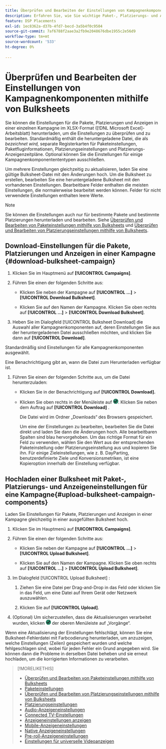 ```yaml
---
title: Überprüfen und Bearbeiten der Einstellungen von Kampagnenkomponenten mithilfe von Bulksheets
description: Erfahren Sie, wie Sie wichtige Paket-, Platzierungs- und Anzeigeneinstellungen mithilfe von Tabellen stapelweise überprüfen und bearbeiten können.
feature: DSP Placements
exl-id: 1ec8362a-d37b-4fd7-becd-3a5b4f0c9504
source-git-commit: 7af6788f2aae3a2fb9e2048676dbe1955c2e56d9
workflow-type: tm+mt
source-wordcount: '533'
ht-degree: 0%

---
```


# Überprüfen und Bearbeiten der Einstellungen von Kampagnenkomponenten mithilfe von Bulksheets

Sie können die Einstellungen für die Pakete, Platzierungen und Anzeigen in einer einzelnen Kampagne im XLSX-Format ([!DNL Microsoft Excel]-Arbeitsblatt) herunterladen, um die Einstellungen zu überprüfen und zu bearbeiten. Standardmäßig enthält die heruntergeladene Datei, die als *bezeichnet wird,* separate Registerkarten für Paketeinstellungen, Paketfluginformationen, Platzierungseinstellungen und Platzierungs-Anzeigenzeitpläne. Optional können Sie die Einstellungen für einige Kampagnenkomponentententypen ausschließen.

Um mehrere Einstellungen gleichzeitig zu aktualisieren, laden Sie eine gültige Bulksheet-Datei mit den Änderungen hoch. Um die Bulksheet zu erstellen, bearbeiten Sie eine heruntergeladene Bulksheet mit den vorhandenen Einstellungen. Bearbeitbare Felder enthalten die meisten Einstellungen, die normalerweise bearbeitet werden können. Felder für nicht verwendete Einstellungen enthalten leere Werte.

>[!NOTE]
>
>Sie können die Einstellungen auch nur für bestimmte Pakete und bestimmte Platzierungen herunterladen und bearbeiten. Siehe [Überprüfen und Bearbeiten von Paketeinstellungen mithilfe von Bulksheets](/help/dsp/campaign-management/packages/package-qa.md) und [Überprüfen und Bearbeiten von Platzierungseinstellungen mithilfe von Bulksheets](/help/dsp/campaign-management/placements/placement-qa.md).

## Download-Einstellungen für die Pakete, Platzierungen und Anzeigen in einer Kampagne {#download-bulksheet-campaign}

1. Klicken Sie im Hauptmenü auf **[!UICONTROL Campaigns]**.

1. Führen Sie einen der folgenden Schritte aus:

   * Klicken Sie neben der Kampagne auf **[!UICONTROL ...]** > **[!UICONTROL Download Bulksheet]**.

   * Klicken Sie auf den Namen der Kampagne. Klicken Sie oben rechts auf **[!UICONTROL ...]** > **[!UICONTROL Download Bulksheet]**.

1. Heben Sie im Dialogfeld [!UICONTROL Bulksheet Download] die Auswahl aller Kampagnenkomponenten auf, deren Einstellungen Sie aus der heruntergeladenen Datei ausschließen möchten, und klicken Sie dann auf **[!UICONTROL Download]**.

Standardmäßig sind Einstellungen für alle Kampagnenkomponenten ausgewählt.

Eine Benachrichtigung gibt an, wann die Datei zum Herunterladen verfügbar ist.

1. Führen Sie einen der folgenden Schritte aus, um die Datei herunterzuladen:

   * Klicken Sie in der Benachrichtigung auf **[!UICONTROL Download].**

   * Klicken Sie oben rechts in der Menüleiste auf ![Aufträge](/help/dsp/assets/downloads.png). Klicken Sie neben dem Auftrag auf **[!UICONTROL Download]** .

     Die Datei wird im Ordner „Downloads“ des Browsers gespeichert.<!-- See "[Placement Columns in Downloaded/Uploaded Spreadsheets](#qa-sheet-columns)" for a list of the included columns. -->

     Um eine der Einstellungen zu bearbeiten, bearbeiten Sie die Datei direkt und laden Sie dann die Änderungen hoch. Alle bearbeitbaren Spalten sind blau hervorgehoben. Um das richtige Format für ein Feld zu verwenden, wählen Sie den Wert aus der entsprechenden Paketeinstellung oder Platzierungseinstellung aus und kopieren Sie ihn. Für einige Zieleinstellungen, wie z. B. DayParting, benutzerdefinierte Ziele und Konversionsmetriken, ist eine Kopieroption innerhalb der Einstellung verfügbar.

## Hochladen einer Bulksheet mit Paket-, Platzierungs- und Anzeigeneinstellungen für eine Kampagne{#upload-bulksheet-campaign-components}

Laden Sie Einstellungen für Pakete, Platzierungen und Anzeigen in einer Kampagne gleichzeitig in einer ausgefüllten Bulksheet hoch.

1. Klicken Sie im Hauptmenü auf **[!UICONTROL Campaigns]**.

1. Führen Sie einen der folgenden Schritte aus:

   * Klicken Sie neben der Kampagne auf **[!UICONTROL ...]** > **[!UICONTROL Upload Bulksheet]**.

   * Klicken Sie auf den Namen der Kampagne. Klicken Sie oben rechts auf **[!UICONTROL ...]** > **[!UICONTROL Upload Bulksheet]**.

1. Im Dialogfeld [!UICONTROL Upload Bulksheet] :

   1. Ziehen Sie eine Datei per Drag-and-Drop in das Feld oder klicken Sie in das Feld, um eine Datei auf Ihrem Gerät oder Netzwerk auszuwählen.

   1. Klicken Sie auf **[!UICONTROL Upload]**.

1. (Optional) Um sicherzustellen, dass die Aktualisierungen verarbeitet wurden, klicken ![ rechts ](/help/dsp/assets/downloads.png) der oberen Menüleiste auf „Vorgänge“.

Wenn eine Aktualisierung der Einstellungen fehlschlägt, können Sie eine Bulksheet-Fehlerdatei mit Farbcodierung herunterladen, um anzuzeigen, welche Einstellungen (Zeilen) gespeichert wurden und welche fehlgeschlagen sind, wobei für jeden Fehler ein Grund angegeben wird. Sie können dann die Probleme in derselben Datei beheben und sie erneut hochladen, um die korrigierten Informationen zu verarbeiten.


<!--
## Placement Setting Columns in Downloaded/Uploaded Spreadsheets{#qa-sheet-columns}

>[!TIP]
>
> In a downloaded spreadsheet, all editable columns are highlighted in blue.

### Campaign-level Spreadsheets

| Section | Column | Description | Editable? |
|---------|--------|-------------|-----------|
| [!UICONTROL Basic] | [!UICONTROL Placement ID] | The numeric ID of the placement. | &mdash; |
| [!UICONTROL Basic] | [!UICONTROL Placement Name] | The name of the placement. | Yes |
| [!UICONTROL Basic] | [!UICONTROL Labels] | Any applied labels, for reporting. | &mdash; |
| [!UICONTROL Basic] | [!UICONTROL Edit Link] | A link to open the placement in Edit mode. | &mdash; |
| [!UICONTROL Basic] | [!UICONTROL Status] | The placement status: *[!UICONTROL active]* or *[!UICONTROL inactive]*. | Yes |
| [!UICONTROL Basic] | [!UICONTROL Placement Type] | The placement type. | &mdash; |
| [!UICONTROL Basic] | [!UICONTROL Package Name] | The name of the parent package, when applicable. | &mdash; |
| [!UICONTROL Goals] | [!UICONTROL Start Date] | The start date of the placement. | &mdash; |
| [!UICONTROL Goals] | [!UICONTROL End Date] | The end date of the placement. | &mdash; |
| [!UICONTROL Goals] | [!UICONTROL Day parting] | Whether dayparting is *[!UICONTROL ON]* or *[!UICONTROL OFF]*.<br><b>Note:</b> To check the actual dayparting schedule, open the placement settings in DSP. | &mdash; |
| [!UICONTROL Goals] | [!UICONTROL Budget] | The placement budget, if there is one. | Yes |
| [!UICONTROL Goals] | [!UICONTROL Budget Interval] | The budget interval: <i[!UICONTROL >Daily]*, *[!UICONTROL Weekly]*, *[!UICONTROL Monthly]*, or *[!UICONTROL All Time]*. | Yes |
| [!UICONTROL Goals] | [!UICONTROL Optimization Goal] | The objective of the package. | &mdash; |
| [!UICONTROL Goals] | [!UICONTROL Optimization Target] | The target value of the goal. | &mdash; |
| [!UICONTROL Goals] | [!UICONTROL Pace on] | Whether the placement is pacing towards the *[!UICONTROL Budget]* or *[!UICONTROL Impressions]*. | &mdash; |
| [!UICONTROL Goals] | [!UICONTROL Max Bid] | The maximum bid for the placement. | Yes |
| [!UICONTROL Goals] | [!UICONTROL Flight Pacing] | The flight pacing strategy for the placement: *[!UICONTROL Even]*, *[!UICONTROL slightly ahead]*, *[!UICONTROL frontload]*, or *[!UICONTROL aggressive frontload]*. | Yes |
| [!UICONTROL Goals] | [!UICONTROL Intraday Pacing] | The intraday pacing strategy for the placement: *[!UICONTROL Even]* or *[!UICONTROL ASAP]*. | Yes |
| [!UICONTROL Goals] | [!UICONTROL Pre-Bid Filters] | Any pre-bid filter criteria to be applied. | &mdash; |
| [!UICONTROL Goals] | [!UICONTROL Bidding Rules] | Whether bidding rules (deprecated) are *[!UICONTROL ON]* or *[!UICONTROL OFF]*. | &mdash; |
| [!UICONTROL Goals] | [!UICONTROL Frequency Cap] | The primary frequency cap for the placement during the specified [!UICONTROL Frequency Cap Interval]. | Yes |
| [!UICONTROL Goals] | [!UICONTROL Frequency Cap Interval] | The interval for the primary frequency cap: *[!UICONTROL Day]*, *[!UICONTROL Week]*, or *[!UICONTROL Month]*. | Yes |
| [!UICONTROL Goals] | [!UICONTROL Secondary Frequency Cap] | The secondary frequency cap for the placement during the specified [!UICONTROL Secondary Frequency Cap Interval] | Yes |
| [!UICONTROL Goals] | [!UICONTROL Secondary Frequency Cap Interval] | The type of interval for the secondary frequency cap: *[!UICONTROL Week]*, *[!UICONTROL Day]*, *[!UICONTROL Hour]*, or *[!UICONTROL Minute]*. The applicable number of weeks, days, hours, or minutes is indicated by the [!UICONTROL Secondary Frequency Cap Interval Value]. | Yes |
| [!UICONTROL Goals] | [!UICONTROL Secondary Frequency Cap Interval Value] | The number of weeks, days, hours, or minutes for which the [!UICONTROL Secondary Frequency Cap] applies. For example, if the secondary cap is three impressions per six hours, then the value here would be `6`. | Yes |
| [!UICONTROL Audience Location] | [!UICONTROL Audience Location - Included #] | The number of targeted geographical locations, *[!UICONTROL All]*, or *[!UICONTROL None]*. | &mdash; |
| [!UICONTROL Audience Location] | [!UICONTROL Audience Location - Included] | The targeted geographical locations, separated by semi-colons,or *[!UICONTROL All Locations]*. | &mdash; |
| [!UICONTROL Audience Location] | [!UICONTROL Audience Location - Excluded #] | The number of excluded geographical locations or *[!UICONTROL None]*. | &mdash; |
| [!UICONTROL Audience Location] | [!UICONTROL Audience Location - Excluded] | The excluded geographical locations, separated by semi-colons,  or *[!UICONTROL None]*. | &mdash; |
| [!UICONTROL Inventory] | [!UICONTROL Public Inventory - Included #] | The number of targeted public inventory deals, if any are specified, *[!UICONTROL All]*, or *[!UICONTROL None]*. | &mdash; |
| [!UICONTROL Inventory] | [!UICONTROL Public Inventory - Excluded #] | The number of excluded public inventory deals, if any are specified, or *[!UICONTROL None]*. | &mdash; |
| [!UICONTROL Inventory] | [!UICONTROL Private Inventory - Included #] | The number of targeted private inventory deals, if any are specified, *[!UICONTROL All]*, or *[!UICONTROL None]*. | &mdash; |
| [!UICONTROL Inventory] | [!UICONTROL Private Inventory - Excluded #] | The number of excluded private inventory deals, if any are specified, or *[!UICONTROL None]*. | &mdash; |
| [!UICONTROL Inventory] | [!UICONTROL On Demand Inventory - Included #] | The number of targeted [!UICONTROL On-Demand Inventory] deals, if any are specified, *[!UICONTROL All]*, or *[!UICONTROL None]*. | &mdash; |
| [!UICONTROL Inventory] | [!UICONTROL On Demand Inventory - Excluded #] | The number of excluded On-Demand Inventory deals, if any are specified, or *[!UICONTROL None]*. | &mdash; |
| [!UICONTROL Sites] | [!UICONTROL Traffic Type] | The targeted type of traffic: *[!UICONTROL Website]* and/or *[!UICONTROL Apps]* | &mdash; |
| [!UICONTROL Sites] | [!UICONTROL Exclude out-stream] | Whether the Inventory Targeting option to exclude outstream traffic is <i[!UICONTROL >ON]* or *[!UICONTROL OFF]*.<br>Outstream ads usually appear over the content as a pop-up or stuffed into content (in the native experience), rather than as regular video ads in a video player. | &mdash; |
| [!UICONTROL Sites] | [!UICONTROL Site Tier] | The quality of the sites to target: *[!UICONTROL Tier 1]*, *[!UICONTROL Tier 2]*, *[!UICONTROL Tier 3]*, or *[!UICONTROL All Sites]*. | &mdash; |
| [!UICONTROL Sites] | [!UICONTROL Categories - Included #] | The number of targeted site categories, if any are specified, or *[!UICONTROL All]*. | &mdash; |
| [!UICONTROL Sites] | [!UICONTROL Categories - Excluded #] | The number of excluded site categories, if any are specified, or *[!UICONTROL All]*. | &mdash; |
| [!UICONTROL Sites] | [!UICONTROL Excluded Sites] | The excluded sites, if any are specified, or *[!UICONTROL None]*. | &mdash; |
| [!UICONTROL Sites] | [!UICONTROL Language] | The targeted site languages. | &mdash; |
| [!UICONTROL Sites] | [!UICONTROL Allow unscreened sites] | (Standard display placements only) Whether or not to allow ad delivery on non-audited sites: *[!UICONTROL ON]* or *[!UICONTROL OFF]*. When the placement targets private inventory, this option may deliver ads on blocked sites. | &mdash; |
| [!UICONTROL Sites] | [!UICONTROL Targeted Sites] | The number of targeted sites, if any are specified, or *[!UICONTROL None]*. | &mdash; |
| [!UICONTROL Audience Targeting] | [!UICONTROL Audience - Included] | The targeted audiences, if any are specified, or *[!UICONTROL None]*. | &mdash; |
| [!UICONTROL Audience Targeting] | [!UICONTROL Audience - Excluded] | The excluded audiences, if any are specified, or *[!UICONTROL None]*. | &mdash; |
| [!UICONTROL Audience Targeting] | [!UICONTROL Demographic booster] | Whether or not [!DNL Comscore] demographic segments are enabled for the placement (and other placements in the campaign): *[!UICONTROL ON]* or *[!UICONTROL OFF]*. This feature may be enabled only for campaigns for which the [!DNL Audience Verification] feature is enabled for [!DNL Nielsen] and/or [!DNL Comscore].  It incurs additional fees.  | &mdash; |
| [!UICONTROL Audience Targeting] | [!UICONTROL Extend across screens] | Whether or not to extend the ad targeting across devices: *[!UICONTROL ON]* or *[!UICONTROL OFF]*. Cross-device targeting extends your targeting across all of a person's known device, per the device graph specified in the campaign settings. | &mdash; |
| [!UICONTROL Audience Targeting] | [!UICONTROL Topic Targeting] - Included # | The number of targeted topic codes, if any are specified, or *[!UICONTROL All]*.   | &mdash; |
| [!UICONTROL Audience Targeting] | [!UICONTROL Topic Targeting - Excluded #] | The number of excluded topic codes, if any are specified, or *[!UICONTROL None]*. | &mdash; |
| [!UICONTROL Audience Targeting] | [!UICONTROL Device Targeting - Included #] | The number of targeted device targets, if any are specified, or *[!UICONTROL All]*. | &mdash; |
| [!UICONTROL Audience Targeting] | [!UICONTROL Device Targeting - Excluded #] | The number of excluded device targets, if any are specified, or *[!UICONTROL None]*. | &mdash; |
| [!UICONTROL Audience Targeting] | [!UICONTROL ISP Targeting - Included #] | The number of targeted ISP providers, if any are specified, or *[!UICONTROL All]/i>. | &mdash; |
| [!UICONTROL Audience Targeting] | [!UICONTROL ISP Targeting - Excluded #] | The number of excluded ISP providers, if any are specified, or *[!UICONTROL None]*. | &mdash; |
| [!UICONTROL Brand Safety] | [!UICONTROL Brand Safety - Contextual Filtering #] | The number of brand safety filters applied, if any are specified, or *[!UICONTROL None]*. | &mdash; |
| [!UICONTROL Brand Safety] | [!UICONTROL Brand Safety - Pre-Bid Fraud blocking #] | The number of pre-bid fraud blocking filters applied, if any are specified, or *[!UICONTROL None]*. | &mdash; |
| [!UICONTROL Brand Safety] | [!UICONTROL Brand Safety - Pre-Bid Viewability #] | The number of pre-bid viewability filters applied, if any are specified, or *[!UICONTROL None]*. | &mdash; |
| [!UICONTROL Brand Safety] | [!UICONTROL Site Safety Block] | Whether or not Site Safety Block is enabled: *[!UICONTROL ON]* or *[!UICONTROL OFF]*.[Whether or not the advertiser-level setting Enable Site Safety Block is enabled: *ON* or *OFF*.I don’t see this option at the placement level. Should there be one?] | &mdash; |
| [!UICONTROL Tracking] | [!UICONTROL Tracking Pixels #] | The number of third-party  event-tracking pixels attached to the placement, or *[!UICONTROL None]*.| &mdash; |
| [!UICONTROL Tracking] | [!UICONTROL Conversion Pixels #] | The number of conversion tracking pixels attached to the placement, or *[!UICONTROL None]*. | &mdash; |
| [!UICONTROL Tracking] | [!UICONTROL 3rd-party fees] | A static, third-party fee rate to be tracked as a non-billable cost per 1000 impressions, if applicable. | &mdash; |
| [!UICONTROL Ads] | [!UICONTROL # of Ads Attached] | The number of ads attached to the placement, if any are attached, or *[!UICONTROL None]*. | &mdash; |
| [!UICONTROL Ads] | [!UICONTROL Ad Names] | The names of any ads attached to the placement, or *[!UICONTROL None]*. | &mdash; |
| [!UICONTROL Ads] | [!UICONTROL Attached Ad ID] | The unique DSP-generated Ad IDs of any ads attached to the placement, separated by semi-colons. To download a list of ad names and associated Ad IDs from the [!UICONTROL Ads] view, create a custom view that includes the [!UICONTROL Ad ID] metric, and then [export the data](/help/dsp/campaign-management/reports/campaign-export-data.md). | Yes |
-->

>[!MORELIKETHIS]
>
>* [Überprüfen und Bearbeiten von Paketeinstellungen mithilfe von Bulksheets](/help/dsp/campaign-management/packages/package-qa.md)
>* [Paketeinstellungen](/help/dsp/campaign-management/packages/package-settings.md)
>* [Überprüfen und Bearbeiten von Platzierungseinstellungen mithilfe von Bulksheets](/help/dsp/campaign-management/placements/placement-qa.md)
>* [Platzierungseinstellungen](/help/dsp/campaign-management/placements/placement-settings.md)
>* [Audio-Anzeigeneinstellungen](/help/dsp/campaign-management/ads/ad-settings-audio.md)
>* [Connected TV-Einstellungen](/help/dsp/campaign-management/ads/ad-settings-connected-tv.md)
>* [Anzeigeneinstellungen anzeigen](/help/dsp/campaign-management/ads/ad-settings-display.md)
>* [Mobile-Anzeigeneinstellungen](/help/dsp/campaign-management/ads/ad-settings-mobile.md)
>* [Native Anzeigeneinstellungen](/help/dsp/campaign-management/ads/ad-settings-native.md)
>* [Pre-roll-Anzeigeneinstellungen](/help/dsp/campaign-management/ads/ad-settings-pre-roll.md)
>* [Einstellungen für universelle Videoanzeigen](/help/dsp/campaign-management/ads/ad-settings-universal-video.md)
